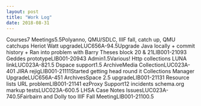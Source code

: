```yaml
---
layout: post
title: "Work Log"
date: 2018-08-31
---
```

<tr><td>Courses</td><td></td><td>7</td><td></td></tr>
<tr><td>Meetings</td><td></td><td>5.5</td><td>Polyanno, QMU/SDLC, IIIF fall, catch up, QMU catchups</td></tr>
<tr><td>Heriot Watt upgrade</td><td>LUC656A-9</td><td>4.5</td><td>Upgrade Java locally + commit history + Ran into problem with Barry</td></tr>
<tr><td>Theses block 20 & 21</td><td>LIB001-2109</td><td>3</td><td></td></tr>
<tr><td>Geddes prototype</td><td>LIB001-2094</td><td>3</td><td></td></tr>
<tr><td>Admin</td><td></td><td>1.5</td><td>Various!</td></tr>
<tr><td>Http collections LUNA link</td><td>LUC023A-82</td><td>1.5</td><td></td></tr>
<tr><td>Dspace support</td><td></td><td>1.5</td><td></td></tr>
<tr><td>ArchiveMedia Collection</td><td>LUC023A-40</td><td>1</td><td></td></tr>
<tr><td>JIRA rejig</td><td>LIB001-2111</td><td>1</td><td>Started getting head round it</td></tr>
<tr><td>Collections Manager Upgrade</td><td>LUC656A-45</td><td>1</td><td></td></tr>
<tr><td>ArchivesSpace 2.5 upgrade</td><td>LIB001-2113</td><td>1</td><td></td></tr>
<tr><td>Resource lists URL problem</td><td>LIB001-2114</td><td>1</td><td></td></tr>
<tr><td>ezProxy Support</td><td></td><td>1</td><td>2 incidents</td></tr>
<tr><td>schema.org markup tests</td><td>LUC023A-60</td><td>0.5</td><td></td></tr>
<tr><td>LHSA Case Notes Issues</td><td>LUC023A-74</td><td>0.5</td><td>Fairbairn and Dolly too</td></tr>
<tr><td>IIIF Fall Meeting</td><td>LIB001-2110</td><td>0.5</td><td></td></tr>

